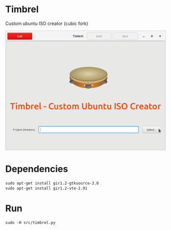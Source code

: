 # Timbrel

Custom ubuntu ISO creator (cubic fork)

![Timbrel main window screenshot](https://raw.githubusercontent.com/sallecta/timbrel/master/screenshots/timbrel-01-main_window.png)


# Dependencies

```console
sudo apt-get install gir1.2-gtksource-3.0
sudo apt-get install gir1.2-vte-2.91
```

# Run

```console
sudo -H src/timbrel.py
```

